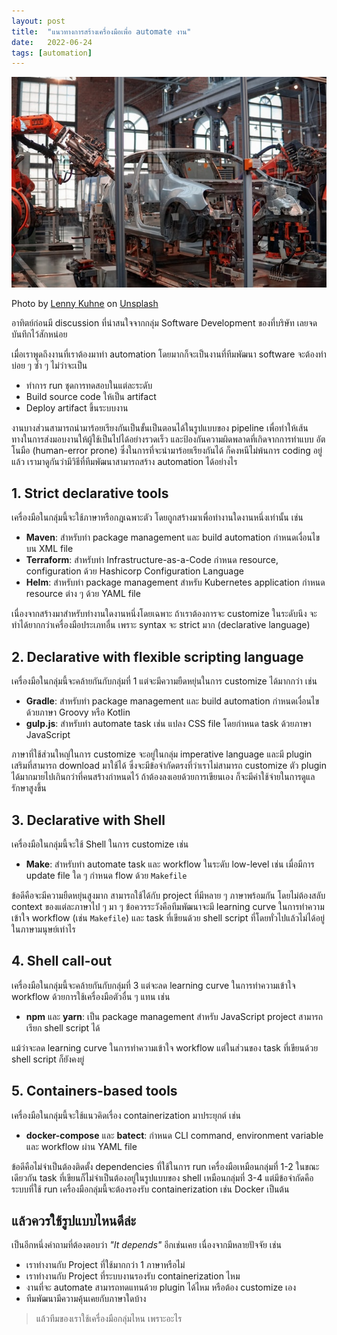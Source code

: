 ```yaml
---
layout: post
title:  "แนวทางการสร้างเครื่องมือเพื่อ automate งาน"
date:   2022-06-24
tags: [automation]
---
```


![Automation](/assets/2022-06-26-automation.jpg)

Photo by <a href="https://unsplash.com/@lennykuhne?utm_source=unsplash&utm_medium=referral&utm_content=creditCopyText">Lenny Kuhne</a> on <a href="https://unsplash.com/s/photos/automation?utm_source=unsplash&utm_medium=referral&utm_content=creditCopyText">Unsplash</a>  

อาทิตย์ก่อนมี discussion ที่น่าสนใจจากกลุ่ม Software Development ของที่บริษัท เลยจดบันทึกไว้สักหน่อย  

เมื่อเราพูดถึงงานที่เราต้องมาทำ automation โดยมากก็จะเป็นงานที่ทีมพัฒนา software จะต้องทำบ่อย ๆ ซ้ำ ๆ ไม่ว่าจะเป็น

- ทำการ run ชุดการทดสอบในแต่ละระดับ
- Build source code ให้เป็น artifact
- Deploy artifact ขึ้นระบบงาน

งานบางส่วนสามารถนำมาร้อยเรียงกันเป็นขั้นเป็นตอนได้ในรูปแบบของ pipeline เพื่อทำให้เส้นทางในการส่งมอบงานให้ผู้ใช้เป็นไปได้อย่างรวดเร็ว และป้องกันความผิดพลาดที่เกิดจากการทำแบบ อัตโนมือ (human-error prone) ซึ่งในการที่จะนำมาร้อยเรียงกันได้ ก็คงหนีไม่พ้นการ coding อยู่แล้ว เรามาดูกันว่ามีวิธีที่ทีมพัฒนาสามารถสร้าง automation ได้อย่างไร

## 1. Strict declarative tools
เครื่องมือในกลุ่มนี้จะใช้ภาษาหรือกฎเฉพาะตัว โดยถูกสร้างมาเพื่อทำงานใดงานหนึ่งเท่านั้น เช่น

- **Maven**: สำหรับทำ package management และ build automation กำหนดเงื่อนไข บน XML file
- **Terraform**: สำหรับทำ Infrastructure-as-a-Code กำหนด resource, configuration ด้วย Hashicorp Configuration Language
- **Helm**: สำหรับทำ package management สำหรับ Kubernetes application กำหนด resource ต่าง ๆ ด้วย YAML file

เนื่องจากสร้างมาสำหรับทำงานใดงานหนึ่งโดยเฉพาะ ถ้าเราต้องการจะ customize ในระดับนึง จะทำได้ยากกว่าเครื่องมือประเภทอื่น เพราะ syntax จะ strict มาก (declarative language)

## 2. Declarative with flexible scripting language
เครื่องมือในกลุ่มนี้จะคล้ายกันกับกลุ่มที่ 1 แต่จะมีความยืดหยุ่นในการ customize ได้มากกว่า เช่น

- **Gradle**: สำหรับทำ package management และ build automation กำหนดเงื่อนไขด้วยภาษา Groovy หรือ Kotlin
- **gulp.js**: สำหรับทำ automate task เช่น แปลง CSS file โดยกำหนด task ด้วยภาษา JavaScript

ภาษาที่ใช้ส่วนใหญ่ในการ customize จะอยู่ในกลุ่ม imperative language และมี plugin เสริมที่สามารถ download มาใช้ได้ ซึ่งจะมีข้อจำกัดตรงที่ว่าเราไม่สามารถ customize ตัว plugin ได้มากมายไปเกินกว่าที่คนสร้างกำหนดไว้ ถ้าต้องลงเอยด้วยการเขียนเอง ก็จะมีค่าใช้จ่ายในการดูแลรักษาสูงขึ้น

## 3. Declarative with Shell
เครื่องมือในกลุ่มนี้จะใช้ Shell ในการ customize เช่น

- **Make**: สำหรับทำ automate task และ workflow ในระดับ low-level เช่น เมื่อมีการ update file ใด ๆ กำหนด flow ด้วย `Makefile`

ข้อดีคือจะมีความยืดหยุ่นสูงมาก สามารถใช้ได้กับ project ที่มีหลาย ๆ ภาษาพร้อมกัน โดยไม่ต้องสลับ context ของแต่ละภาษาไป ๆ มา ๆ ข้อควรระวังคือทีมพัฒนาจะมี learning curve ในการทำความเข้าใจ workflow (เช่น `Makefile`) และ task ที่เขียนด้วย shell script ที่โดยทั่วไปแล้วไม่ได้อยู่ในภาษามนุษย์เท่าไร

## 4. Shell call-out
เครื่องมือในกลุ่มนี้จะคล้ายกันกับกลุ่มที่ 3 แต่จะลด learning curve ในการทำความเข้าใจ workflow ด้วยการใช้เครื่องมือตัวอื่น ๆ แทน เช่น

- **npm** และ **yarn**: เป็น package management สำหรับ JavaScript project สามารถเรียก shell script ได้

แม้ว่าจะลด learning curve ในการทำความเข้าใจ workflow แต่ในส่วนของ task ที่เขียนด้วย shell script ก็ยังคงยู่

## 5. Containers-based tools
เครื่องมือในกลุ่มนี้จะใช้แนวคิดเรื่อง containerization มาประยุกต์ เช่น

- **docker-compose** และ **batect**: กำหนด CLI command, environment variable และ workflow ผ่าน YAML file

ข้อดีคือไม่จำเป็นต้องติดตั้ง dependencies ที่ใช้ในการ run เครื่องมือเหมือนกลุ่มที่ 1-2 ในขณะเดียวกัน task ที่เขียนก็ไม่จำเป็นต้องอยู่ในรูปแบบของ shell เหมือนกลุ่มที่ 3-4 แต่มีข้อจำกัดคือ ระบบที่ใช้ run เครื่องมือกลุ่มนี้จะต้องรองรับ containerization เช่น Docker เป็นต้น

## แล้วควรใช้รูปแบบไหนดีล่ะ
เป็นอีกหนึ่งคำถามที่ต้องตอบว่า *"It depends"* อีกเช่นเคย เนื่องจากมีหลายปัจจัย เช่น

- เราทำงานกับ Project ที่ใช้มากกว่า 1 ภาษาหรือไม่
- เราทำงานกับ Project ที่ระบบงานรองรับ containerization ไหม
- งานที่จะ automate สามารถทดแทนด้วย plugin ได้ไหม หรือต้อง customize เอง
- ทีมพัฒนามีความคุ้นเคยกับภาษาใดบ้าง

> แล้วทีมของเราใช้เครื่องมือกลุ่มไหน เพราะอะไร
